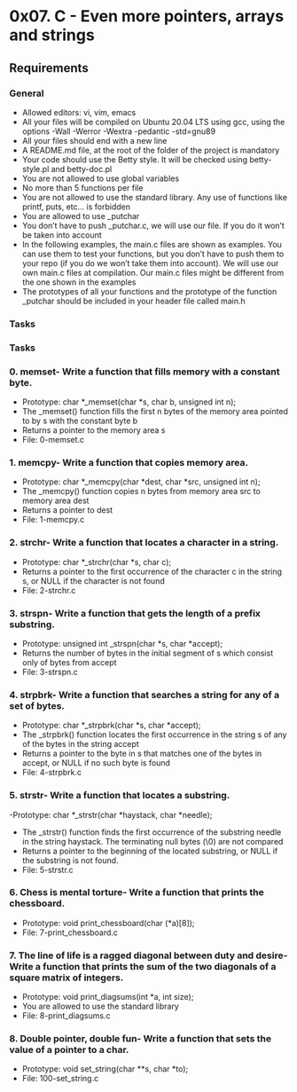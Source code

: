 # 0x07. C - Even more pointers, arrays and strings

## Requirements
### General

- Allowed editors: vi, vim, emacs
- All your files will be compiled on Ubuntu 20.04 LTS using gcc, using the options -Wall -Werror -Wextra -pedantic -std=gnu89
- All your files should end with a new line
- A README.md file, at the root of the folder of the project is mandatory
- Your code should use the Betty style. It will be checked using betty-style.pl and betty-doc.pl
- You are not allowed to use global variables
- No more than 5 functions per file
- You are not allowed to use the standard library. Any use of functions like printf, puts, etc… is forbidden
- You are allowed to use _putchar
- You don’t have to push _putchar.c, we will use our file. If you do it won’t be taken into account
- In the following examples, the main.c files are shown as examples. You can use them to test your functions, but you don’t have to push them to your repo (if you do we won’t take them into account). We will use our own main.c files at compilation. Our main.c files might be different from the one shown in the examples
- The prototypes of all your functions and the prototype of the function _putchar should be included in your header file called main.h

### Tasks

### Tasks

### 0. memset- Write a function that fills memory with a constant byte.
- Prototype: char *_memset(char *s, char b, unsigned int n);
- The _memset() function fills the first n bytes of the memory area pointed to by s with the constant byte b
- Returns a pointer to the memory area s
- File: 0-memset.c

### 1. memcpy- Write a function that copies memory area.
- Prototype: char *_memcpy(char *dest, char *src, unsigned int n);
- The _memcpy() function copies n bytes from memory area src to memory area dest
- Returns a pointer to dest
- File: 1-memcpy.c

### 2. strchr- Write a function that locates a character in a string.
- Prototype: char *_strchr(char *s, char c);
- Returns a pointer to the first occurrence of the character c in the string s, or NULL if the character is not found
- File: 2-strchr.c

### 3. strspn- Write a function that gets the length of a prefix substring.
- Prototype: unsigned int _strspn(char *s, char *accept);
- Returns the number of bytes in the initial segment of s which consist only of bytes from accept
- File: 3-strspn.c

### 4. strpbrk- Write a function that searches a string for any of a set of bytes.
- Prototype: char *_strpbrk(char *s, char *accept);
- The _strpbrk() function locates the first occurrence in the string s of any of the bytes in the string accept
- Returns a pointer to the byte in s that matches one of the bytes in accept, or NULL if no such byte is found
- File: 4-strpbrk.c

### 5. strstr- Write a function that locates a substring.
-Prototype: char *_strstr(char *haystack, char *needle);
- The _strstr() function finds the first occurrence of the substring needle in the string haystack. The terminating null bytes (\0) are not compared
- Returns a pointer to the beginning of the located substring, or NULL if the substring is not found.
- File: 5-strstr.c

### 6. Chess is mental torture- Write a function that prints the chessboard. 
- Prototype: void print_chessboard(char (*a)[8]);
- File: 7-print_chessboard.c

### 7. The line of life is a ragged diagonal between duty and desire- Write a function that prints the sum of the two diagonals of a square matrix of integers.
- Prototype: void print_diagsums(int *a, int size);
- You are allowed to use the standard library
- File: 8-print_diagsums.c

### 8. Double pointer, double fun- Write a function that sets the value of a pointer to a char.
- Prototype: void set_string(char **s, char *to);
- File: 100-set_string.c
